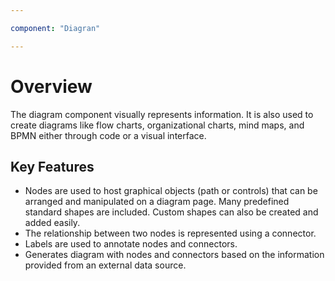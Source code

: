 ```yaml
---

component: "Diagran"

---
```


# Overview

The diagram component visually represents information. It is also used to create diagrams like flow charts, organizational charts, mind maps, and BPMN either through code or a visual interface.

## Key Features

* Nodes are used to host graphical objects (path or controls) that can be arranged and manipulated on a diagram page. Many predefined standard shapes are included. Custom shapes can also be created and added easily.
* The relationship between two nodes is represented using a connector.
* Labels are used to annotate nodes and connectors.
* Generates diagram with nodes and connectors based on the information provided from an external data source.